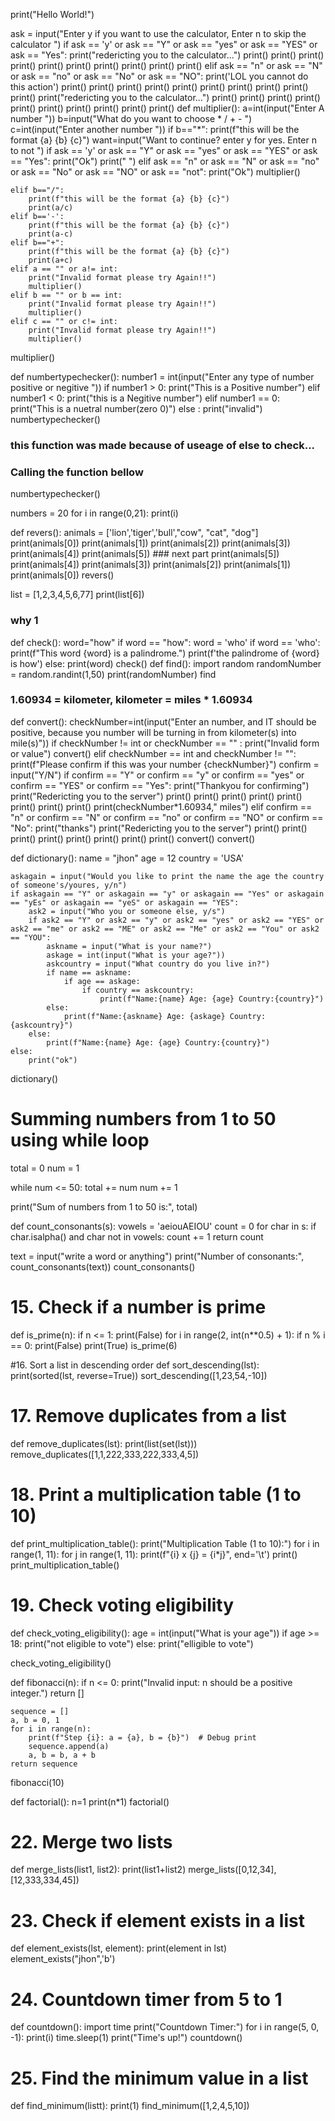 print("Hello World!")

ask = input("Enter y if you want to use the calculator, Enter n to skip the calculator ")
if ask == 'y' or ask == "Y" or ask == "yes" or ask == "YES" or ask == "Yes":
    print("redericting you to the calculator...")
    print()
    print()
    print()
    print()
    print()
    print()
    print()
    print()
    print()
    print()
elif ask == "n" or ask == "N" or ask == "no" or ask == "No" or ask == "NO":
    print('LOL you cannot do this action')
    print()
    print()
    print()
    print()
    print()
    print()
    print()
    print()
    print()
    print()
    print("redericting you to the calculator...")
    print()
    print()
    print()
    print()
    print()
    print()
    print()
    print()
    print()
    print()
def  multiplier():
    a=int(input("Enter A number "))
    b=input("What do you want to choose * / + - ")
    c=int(input("Enter another number "))
    if b=="*":
        print(f"this will be the format {a} {b} {c}")
        want=input("Want to continue? enter y for yes. Enter n to not ")
        if ask == 'y' or ask == "Y" or ask == "yes" or ask == "YES" or ask == "Yes":
            print("Ok")
            print(" ")
        elif ask == "n" or ask == "N" or ask == "no" or ask == "No" or ask == "NO" or ask == "not":
            print("Ok")
            multiplier()
        
    elif b=="/":
        print(f"this will be the format {a} {b} {c}")
        print(a/c)
    elif b=='-':
        print(f"this will be the format {a} {b} {c}")
        print(a-c)
    elif b=="+":
        print(f"this will be the format {a} {b} {c}")
        print(a+c)
    elif a == "" or a!= int:
        print("Invalid format please try Again!!")
        multiplier()
    elif b == "" or b == int:
        print("Invalid format please try Again!!")
        multiplier()
    elif c == "" or c!= int:
        print("Invalid format please try Again!!")
        multiplier()



multiplier()

def numbertypechecker():
    number1 = int(input("Enter any type of number positive or negitive "))
    if number1 > 0:
        print("This is a Positive number")
    elif number1 < 0:
        print("this is a Negitive number")
    elif number1 == 0:
        print("This is a nuetral number(zero 0)")
    else :
        print("invalid")
        numbertypechecker()
### this function was made because of useage of else to check...
### Calling the function bellow
numbertypechecker()

numbers = 20
for i in range(0,21):
    print(i)


def revers():
    animals = ['lion','tiger','bull',"cow", "cat", "dog"]
    print(animals[0])
    print(animals[1])
    print(animals[2])
    print(animals[3])
    print(animals[4])
    print(animals[5])
    ### next part
    print(animals[5])
    print(animals[4])
    print(animals[3])
    print(animals[2])
    print(animals[1])
    print(animals[0])
revers()

list = [1,2,3,4,5,6,77]
print(list[6])
### why 1 
def check():
    word="how"
    if word == "how":
        word = 'who'
    if word == 'who':
        print(f"This word {word} is a palindrome.")
        print(f'the palindrome of {word} is how')
    else:
        print(word)
check()
def find():
    import random
    randomNumber = random.randint(1,50)
    print(randomNumber)
find


### 1.60934 = kilometer, kilometer = miles * 1.60934
def convert():
    checkNumber=int(input("Enter an number, and IT should be positive, because you number will be turning in from kilometer(s) into mile(s)"))
    if checkNumber != int or checkNumber == "" :
        print("Invalid form or value")
        convert()
    elif checkNumber == int and checkNumber != "":
        print(f"Please confirm if this was your number {checkNumber}")
        confirm = input("Y/N")
        if confirm == "Y" or confirm == "y" or confirm == "yes" or confirm == "YES" or confirm == "Yes":
            print("Thankyou for confirming")
            print("Redericting you to the server")
            print()
            print()
            print()
            print()
            print()
            print()
            print()
            print()
            print(checkNumber*1.60934," miles")
        elif confirm == "n" or confirm == "N" or confirm == "no" or confirm == "NO" or confirm == "No":
            print("thanks")
            print("Redericting you to the server")
            print()
            print()
            print()
            print()
            print()
            print()
            print()
            print()
            convert()
convert()

def dictionary():
    name = "jhon"
    age = 12
    country = 'USA'
    
    askagain = input("Would you like to print the name the age the country of someone's/youres, y/n")
    if askagain == "Y" or askagain == "y" or askagain == "Yes" or askagain == "yEs" or askagain == "yeS" or askagain == "YES":
        ask2 = input("Who you or someone else, y/s")
        if ask2 == "Y" or ask2 == "y" or ask2 == "yes" or ask2 == "YES" or ask2 == "me" or ask2 == "ME" or ask2 == "Me" or ask2 == "You" or ask2 == "YOU":
            askname = input("What is your name?")
            askage = int(input("What is your age?"))
            askcountry = input("What country do you live in?")
            if name == askname:
                if age == askage:    
                    if country == askcountry:
                        print(f"Name:{name} Age: {age} Country:{country}")
            else:       
                print(f"Name:{askname} Age: {askage} Country:{askcountry}")
        else:
            print(f"Name:{name} Age: {age} Country:{country}")
    else:
        print("ok")
dictionary()

# Summing numbers from 1 to 50 using while loop
total = 0
num = 1

while num <= 50:
    total += num
    num += 1

print("Sum of numbers from 1 to 50 is:", total)

def count_consonants(s):
    vowels = 'aeiouAEIOU'
    count = 0
    for char in s:
        if char.isalpha() and char not in vowels:
            count += 1
    return count

text = input("write a word or anything")
print("Number of consonants:", count_consonants(text))
count_consonants()

# 15. Check if a number is prime
def is_prime(n):
    if n <= 1:
        print(False)
    for i in range(2, int(n**0.5) + 1):
        if n % i == 0:
            print(False)
    print(True)
is_prime(6)


 #16. Sort a list in descending order
def sort_descending(lst):
    print(sorted(lst, reverse=True))
sort_descending([1,23,54,-10])


# 17. Remove duplicates from a list
def remove_duplicates(lst):
    print(list(set(lst)))
remove_duplicates([1,1,222,333,222,333,4,5])


# 18. Print a multiplication table (1 to 10)
def print_multiplication_table():
    print("Multiplication Table (1 to 10):")
    for i in range(1, 11):
        for j in range(1, 11):
            print(f"{i} x {j} = {i*j}", end='\t')
        print()
print_multiplication_table()


# 19. Check voting eligibility
def check_voting_eligibility():
   age = int(input("What is your age"))
   if age >= 18:
       print("not eligible to vote")
   else:
       print("elligible to vote")
       
     
check_voting_eligibility()

def fibonacci(n):
    if n <= 0:
        print("Invalid input: n should be a positive integer.")
        return []

    sequence = []
    a, b = 0, 1
    for i in range(n):
        print(f"Step {i}: a = {a}, b = {b}")  # Debug print
        sequence.append(a)
        a, b = b, a + b
    return sequence
fibonacci(10)


def factorial():
    n=1
    print(n*1)
factorial()



# 22. Merge two lists
def merge_lists(list1, list2):
    print(list1+list2)
merge_lists([0,12,34],[12,333,334,45])


# 23. Check if element exists in a list
def element_exists(lst, element):
    print(element in lst)
element_exists("jhon",'b')


# 24. Countdown timer from 5 to 1
def countdown():
    import time
    print("Countdown Timer:")
    for i in range(5, 0, -1):
        print(i)
        time.sleep(1)
    print("Time's up!")
countdown()

# 25. Find the minimum value in a list
def find_minimum(listt):
    print(1)
find_minimum([1,2,4,5,10])

